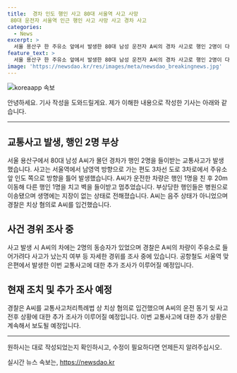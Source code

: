 ```yaml
---
title:  경차 인도 행인 사고 80대 서울역 사고 사망
 80대 운전자 서울역 인근 행인 사고 사망 사고 경차 사고
categories:
  - News
excerpt: >
  서울 용산구 한 주유소 앞에서 발생한 80대 남성 운전자 A씨의 경차 사고로 행인 2명이 다치는 사고가 발생했다. A씨의 차는 행인을 들이받은 뒤 벽에 부딪혀 멈추었으며, 부상자들은 병원으로 이송되었지만 생명에 지장은 없는 것으로 전해졌다. A씨는 음주 상태가 아니었으며, 경찰은 A씨를 치상 혐의로 입건하고 상세한 경위를 조사 중이다. (150자)
feature_text: >
  서울 용산구 한 주유소 앞에서 발생한 80대 남성 운전자 A씨의 경차 사고로 행인 2명이 다치는 사고가 발생했다. A씨의 차는 행인을 들이받은 뒤 벽에 부딪혀 멈추었으며, 부상자들은 병원으로 이송되었지만 생명에 지장은 없는 것으로 전해졌다. A씨는 음주 상태가 아니었으며, 경찰은 A씨를 치상 혐의로 입건하고 상세한 경위를 조사 중이다. (150자)
image: 'https://newsdao.kr/res/images/meta/newsdao_breakingnews.jpg'
---
```


<p><img src="https://newsdao.kr/res/images/meta/newsdao_breakingnews.jpg" alt="koreaapp 속보" /></p>

<p>안녕하세요. 기사 작성을 도와드릴게요. 제가 이해한 내용으로 작성한 기사는 아래와 같습니다.</p>

<hr />

<h2 data-ke-size="size26">교통사고 발생, 행인 2명 부상</h2>

<p data-ke-size="size16">서울 용산구에서 80대 남성 A씨가 몰던 경차가 행인 2명을 들이받는 교통사고가 발생했습니다. 사고는 서울역에서 남영역 방향으로 가는 편도 3차선 도로 3차로에서 주유소 앞 인도 쪽으로 방향을 틀어 발생했습니다. A씨가 운전한 차량은 행인 1명을 친 후 20m 이동해 다른 행인 1명을 치고 벽을 들이받고 멈추었습니다. 부상당한 행인들은 병원으로 이송됐으며 생명에는 지장이 없는 상태로 전해졌습니다. A씨는 음주 상태가 아니었으며 경찰은 치상 혐의로 A씨를 입건했습니다.</p>

<h2 data-ke-size="size26">사건 경위 조사 중</h2>

<p data-ke-size="size16">사고 발생 시 A씨의 차에는 2명의 동승자가 있었으며 경찰은 A씨의 차량이 주유소로 들어가려다 사고가 났는지 여부 등 자세한 경위를 조사 중에 있습니다. 공항철도 서울역 맞은편에서 발생한 이번 교통사고에 대한 추가 조사가 이루어질 예정입니다.</p>

<h2 data-ke-size="size26">현재 조치 및 추가 조사 예정</h2>

<p data-ke-size="size16">경찰은 A씨를 교통사고처리특례법 상 치상 혐의로 입건했으며 A씨의 운전 동기 및 사고 전후 상황에 대한 추가 조사가 이루어질 예정입니다. 이번 교통사고에 대한 추가 상황은 계속해서 보도될 예정입니다.</p>

<hr />

<p>원하시는 대로 작성되었는지 확인하시고, 수정이 필요하다면 언제든지 알려주십시오.</p>
실시간 뉴스 속보는, <a href="https://newsdao.kr" rel="dofollow">https://newsdao.kr</a>


